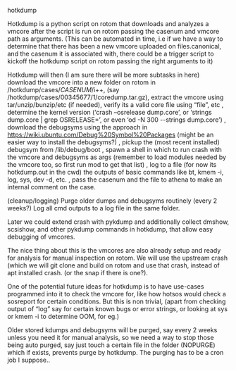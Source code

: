 hotkdump

Hotkdump is a python script on rotom that downloads and analyzes a vmcore after the script is run on rotom passing the casenum and vmcore path as arguments. (This can be automated in time, i.e if we have a way to determine that there has been a new vmcore uploaded on files.canonical, and the casenum it is associated with, there could be a trigger script to kickoff the hotkdump script on rotom passing the right arguments to it)

Hotkdump will then (I am sure there will be more subtasks in here)
download the vmcore into a new folder on rotom in /hotkdump/cases/$CASENUM/$i++, (say /hotkdump/cases/00345677/1/coredump.tar.gz), 
extract the vmcore using tar/unzip/bunzip/etc (if needed),
verify its a valid core file using “file”, etc ,
determine the kernel version (‘crash –osrelease dump.core’, or ‘strings dump.core | grep OSRELEASE=’, or even ‘od -N 300 --strings dump.core’) ,
download the debugsyms using the approach in https://wiki.ubuntu.com/Debug%20Symbol%20Packages (might be an easier way to install the debugsyms?) ,
pickup the (most recent installed) debugsym from /lib/debug/boot ,
spawn a shell in which to run crash with the vmcore and debugsyms as args (remember to load modules needed by the vmcore too, so first run mod to get that list) ,
log to a file (for now its hotkdump.out in the cwd) the outputs of basic commands like bt, kmem -i, log, sys, dev -d, etc. ,
pass the casenum and the file to athena to make an internal comment on the case.

(cleanup/logging)
Purge older dumps and debugsyms routinely (every 2 weeks?)
Log all cmd outputs to a log file in the same folder.

Later we could extend crash with pykdump and additionally collect dmshow, scsishow, and other pykdump commands in hotkdump, that allow easy debugging of vmcores.

The nice thing about this is the vmcores are also already setup and ready for analysis for manual inspection on rotom. We will use the upstream crash (which we will git clone and build on rotom and use that crash, instead of apt installed crash. (or the snap if there is one?).

One of the potential future ideas for hotkdump is to have use-cases programmed into it to check the vmcore for, like how hotsos would check a sosreport for certain conditions. But this is non trivial, (apart from checking output of “log” say for certain known bugs or error strings, or looking at sys or kmem -i to determine OOM, for eg.)

Older stored kdumps and debugsyms will be purged, say every 2 weeks unless you need it for manual analysis, so we need a way to stop those being auto purged, say just touch a certain file in the folder (NOPURGE) which if exists, prevents purge by hotkdump. The purging has to be a cron job I suppose..



